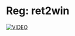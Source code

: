 # Reg: ret2win
[![VIDEO](https://img.youtube.com/vi/0jCGyf32rHs/0.jpg)](https://youtu.be/0jCGyf32rHs "Reg [easy]: HackTheBox Pwn Challenge (ret2win)")